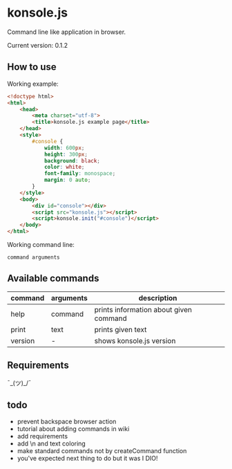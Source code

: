 # konsole.js
Command line like application in browser.

Current version: 0.1.2

## How to use
Working example:
``` html
<!doctype html>
<html>
    <head>
        <meta charset="utf-8">
        <title>konsole.js example page</title>
    </head>
    <style>
        #console {
            width: 600px;
            height: 300px;
            background: black;
            color: white;
            font-family: monospace;
            margin: 0 auto;
        }
    </style>
    <body>
        <div id="console"></div>
        <script src="konsole.js"></script>
        <script>konsole.init("#console")</script>
    </body>
</html>
```

Working command line:
```
command arguments
```

## Available commands
| command | arguments | description |
| ------- | --------- | ----------- |
| help    | command   | prints information about given command |
| print   | text      | prints given text |
| version | -         | shows konsole.js version |

## Requirements
¯\_(ツ)_/¯

## todo
- prevent backspace browser action
- tutorial about adding commands in wiki
- add requirements
- add \n and text coloring
- make standard commands not by createCommand function
- you've expected next thing to do but it was I DIO!
